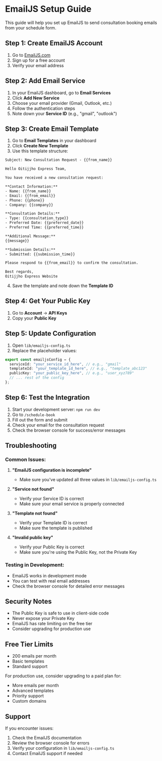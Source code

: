 # EmailJS Setup Guide

This guide will help you set up EmailJS to send consultation booking emails from your schedule form.

## Step 1: Create EmailJS Account

1. Go to [EmailJS.com](https://www.emailjs.com/)
2. Sign up for a free account
3. Verify your email address

## Step 2: Add Email Service

1. In your EmailJS dashboard, go to **Email Services**
2. Click **Add New Service**
3. Choose your email provider (Gmail, Outlook, etc.)
4. Follow the authentication steps
5. Note down your **Service ID** (e.g., "gmail", "outlook")

## Step 3: Create Email Template

1. Go to **Email Templates** in your dashboard
2. Click **Create New Template**
3. Use this template structure:

```html
Subject: New Consultation Request - {{from_name}}

Hello Oitijjho Express Team,

You have received a new consultation request:

**Contact Information:**
- Name: {{from_name}}
- Email: {{from_email}}
- Phone: {{phone}}
- Company: {{company}}

**Consultation Details:**
- Type: {{consultation_type}}
- Preferred Date: {{preferred_date}}
- Preferred Time: {{preferred_time}}

**Additional Message:**
{{message}}

**Submission Details:**
- Submitted: {{submission_time}}

Please respond to {{from_email}} to confirm the consultation.

Best regards,
Oitijjho Express Website
```

4. Save the template and note down the **Template ID**

## Step 4: Get Your Public Key

1. Go to **Account** → **API Keys**
2. Copy your **Public Key**

## Step 5: Update Configuration

1. Open `lib/emailjs-config.ts`
2. Replace the placeholder values:

```typescript
export const emailjsConfig = {
  serviceId: "your_service_id_here", // e.g., "gmail"
  templateId: "your_template_id_here", // e.g., "template_abc123"
  publicKey: "your_public_key_here", // e.g., "user_xyz789"
  // ... rest of the config
};
```

## Step 6: Test the Integration

1. Start your development server: `npm run dev`
2. Go to `/schedule-book`
3. Fill out the form and submit
4. Check your email for the consultation request
5. Check the browser console for success/error messages

## Troubleshooting

### Common Issues:

1. **"EmailJS configuration is incomplete"**
   - Make sure you've updated all three values in `lib/emailjs-config.ts`

2. **"Service not found"**
   - Verify your Service ID is correct
   - Make sure your email service is properly connected

3. **"Template not found"**
   - Verify your Template ID is correct
   - Make sure the template is published

4. **"Invalid public key"**
   - Verify your Public Key is correct
   - Make sure you're using the Public Key, not the Private Key

### Testing in Development:

- EmailJS works in development mode
- You can test with real email addresses
- Check the browser console for detailed error messages

## Security Notes

- The Public Key is safe to use in client-side code
- Never expose your Private Key
- EmailJS has rate limiting on the free tier
- Consider upgrading for production use

## Free Tier Limits

- 200 emails per month
- Basic templates
- Standard support

For production use, consider upgrading to a paid plan for:
- More emails per month
- Advanced templates
- Priority support
- Custom domains

## Support

If you encounter issues:
1. Check the EmailJS documentation
2. Review the browser console for errors
3. Verify your configuration in `lib/emailjs-config.ts`
4. Contact EmailJS support if needed 